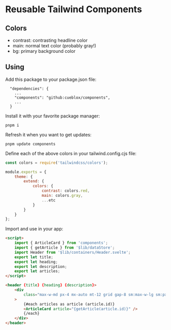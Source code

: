 # Reusable Tailwind Components

## Colors

- contrast: contrasting headline color
- main: normal text color (probably gray!)
- bg: primary background color

## Using

Add this package to your package.json file:

```
  "dependencies": {
    ...
    "components": "github:cueblox/components",
    ...
  }
```

Install it with your favorite package manager:

```
pnpm i
```

Refresh it when you want to get updates:

```
pnpm update components
```

Define each of the above colors in your tailwind.config.cjs file:

```js
const colors = require('tailwindcss/colors');

module.exports = {
	theme: {
		extend: {
			colors: {
				contrast: colors.red,
				main: colors.gray,
				...etc
			}
		}
	}
};
```

Import and use in your app:

```html
<script>
	import { ArticleCard } from 'components';
	import { getArticle } from '$lib/dataStore';
	import Header from '$lib/containers/Header.svelte';
	export let title;
	export let heading;
	export let description;
	export let articles;
</script>

<header {title} {heading} {description}>
	<div
		class="max-w-md px-4 mx-auto mt-12 grid gap-8 sm:max-w-lg sm:px-6 lg:px-8 lg:grid-cols-3 lg:max-w-7xl"
	>
		{#each articles as article (article.id)}
		<ArticleCard article="{getArticle(article.id)}" />
		{/each}
	</div>
</header>
```
